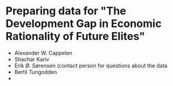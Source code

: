 # Preparing data for "The Development Gap in Economic Rationality of Future Elites"

- Alexander W. Cappelen
- Shachar Kariv
- Erik Ø. Sørensen (contact person for questions about the data
- Bertil Tungodden
- 

